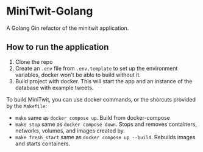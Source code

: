 # MiniTwit-Golang
A Golang Gin refactor of the minitwit application.

## How to run the application

1. Clone the repo
2. Create an `.env` file from `.env.template` to set up the environment variables, docker won't be able to build without it.
3. Build project with docker. This will start the app and an instance of the database with example tweets. 

To build MiniTwit, you can use docker commands, or the shorcuts provided by the `Makefile`:
- `make` same as `docker compose up`. Build from docker-compose
- `make stop` same as `docker compose down`. Stops and removes containers, networks, volumes, and images created by.
- `make fresh_start` same as `docker compose up --build`. Rebuilds images and starts containers. 
